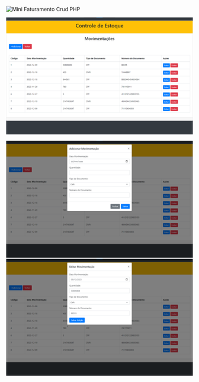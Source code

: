 ![Mini Faturamento Crud PHP](tela-Mini-Faturamento1.png)

![Mini Faturamento Crud PHP](controle-estoque-php.png)

![Mini Faturamento Crud PHP](addmovimentacao-php.png)
![Mini Faturamento Crud PHP](editar-movimentacao-php.png)
